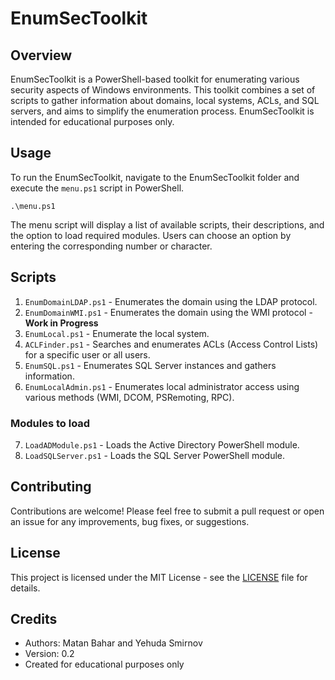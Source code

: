 # EnumSecToolkit

## Overview

EnumSecToolkit is a PowerShell-based toolkit for enumerating various security aspects of Windows environments. This toolkit combines a set of scripts to gather information about domains, local systems, ACLs, and SQL servers, and aims to simplify the enumeration process. EnumSecToolkit is intended for educational purposes only.

## Usage

To run the EnumSecToolkit, navigate to the EnumSecToolkit folder and execute the `menu.ps1` script in PowerShell.

`.\menu.ps1`

The menu script will display a list of available scripts, their descriptions, and the option to load required modules. Users can choose an option by entering the corresponding number or character.

## Scripts

1. `EnumDomainLDAP.ps1` - Enumerates the domain using the LDAP protocol.
2. `EnumDomainWMI.ps1` - Enumerates the domain using the WMI protocol - **Work in Progress**
3. `EnumLocal.ps1` - Enumerate the local system.
4. `ACLFinder.ps1` - Searches and enumerates ACLs (Access Control Lists) for a specific user or all users.
5. `EnumSQL.ps1` - Enumerates SQL Server instances and gathers information.
6. `EnumLocalAdmin.ps1` - Enumerates local administrator access using various methods (WMI, DCOM, PSRemoting, RPC).

### Modules to load

7. `LoadADModule.ps1` - Loads the Active Directory PowerShell module.
8. `LoadSQLServer.ps1` - Loads the SQL Server PowerShell module.

## Contributing

Contributions are welcome! Please feel free to submit a pull request or open an issue for any improvements, bug fixes, or suggestions.

## License

This project is licensed under the MIT License - see the [LICENSE](LICENSE) file for details.

## Credits

- Authors: Matan Bahar and Yehuda Smirnov
- Version: 0.2
- Created for educational purposes only
